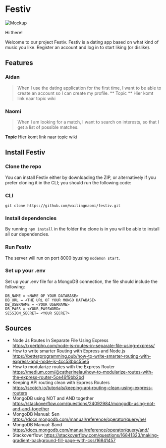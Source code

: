 #  Festiv
![Mockup](https://github.com/Aidan98/Project-Tech/blob/master/Assets/images/mockup.png)

Hi there!

Welcome to our project Festiv. Festiv is a dating app based on what kind of music you like. Register an account and log in to start liking (or dislike).

## Features
### Aidan
> When I use the dating application for the first time, I want to be able to create an account so I can create my profile.
** Topic **
Hier komt link naar topic wiki

### Naomi
> When I am looking for a match, I want to search on interests, so that I get a list of possible matches.

**Topic**
Hier komt link naar topic wiki

## Install Festiv
### Clone the repo
You can install Festiv either by downloading the ZIP, or alternatively if you prefer cloning it in the CLI; you should run the following code:
### CLI
`git clone https://github.com/wailingnaomi/festiv.git`
### Install dependencies
By running `npm install` in the folder the clone is in you will be able to install all our dependencies.

### Run Festiv
The server will run on port 8000 byusing `nodemon start`.

### Set up your .env
Set up your .env file for a MongoDB connection, the file should include the following:

```
DB_NAME = <NAME OF YOUR DATABASE>
DB_URL = <THE URL OF YOUR MONGO DATABASE>
DB_USERNAME = <YOUR USERNAME>
DB_PASS = <YOUR_PASSWORD>
SESSION_SECRET= <YOUR SECRET>
```  

## Sources
* Node Js Routes In Separate File Using Express https://xpertphp.com/node-js-routes-in-separate-file-using-express/
* How to write smarter Routing with Express and Node.js https://betterprogramming.pub/how-to-write-smarter-routing-with-express-and-node-js-4cc53bbc55e5
* How to modularize routes with the Express Router https://medium.com/@catherinelau/how-to-modularize-routes-with-the-express-router-5ce46f9bb2bd
* Keeping API routing clean with Express Routers https://scotch.io/tutorials/keeping-api-routing-clean-using-express-routers
* MongoDB using NOT and AND together https://stackoverflow.com/questions/24092984/mongodb-using-not-and-and-together
* MongoDB Manual: $en https://docs.mongodb.com/manual/reference/operator/query/ne/
* MongoDB Manual: $and https://docs.mongodb.com/manual/reference/operator/query/and/
* Stackoverflow: https://stackoverflow.com/questions/16841323/making-gradient-background-fill-page-with-css/16841457

